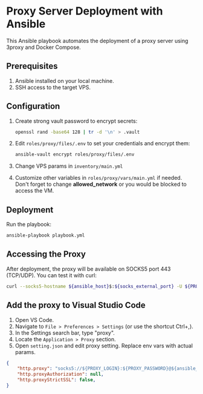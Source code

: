 # Proxy Server Deployment with Ansible

This Ansible playbook automates the deployment of a proxy server using 3proxy and Docker Compose.

## Prerequisites

1. Ansible installed on your local machine.
2. SSH access to the target VPS.

## Configuration

1. Create strong vault password to encrypt secrets:

   ```bash
   openssl rand -base64 128 | tr -d '\n' > .vault
   ```

2. Edit `roles/proxy/files/.env` to set your credentials and encrypt them:

   ```bash
   ansible-vault encrypt roles/proxy/files/.env
   ```

3. Change VPS params in `inventory/main.yml`
4. Customize other variables in `roles/proxy/vars/main.yml` if needed. Don't forget to change **allowed_network** or you would be blocked to access the VM.

## Deployment

Run the playbook:

   ```bash
   ansible-playbook playbook.yml
   ```

## Accessing the Proxy

After deployment, the proxy will be available on SOCKS5 port 443 (TCP/UDP). You can test it with curl:

```bash
curl --socks5-hostname ${ansible_host}$:${socks_external_port} -U ${PROXY_LOGIN}:${PROXY_PASSWORD} check-host.net/ip
```

## Add the proxy to Visual Studio Code

1. Open VS Code.
2. Navigate to `File > Preferences > Settings` (or use the shortcut Ctrl+,).
3. In the Settings search bar, type "proxy".
4. Locate the `Application > Proxy` section.
5. Open `setting.json` and edit proxy setting. Replace env vars with actual params.

```json
{
    "http.proxy": "socks5://${PROXY_LOGIN}:${PROXY_PASSWORD}@${ansible_host}$:${socks_external_port}",
    "http.proxyAuthorization": null,
    "http.proxyStrictSSL": false,
}
```

